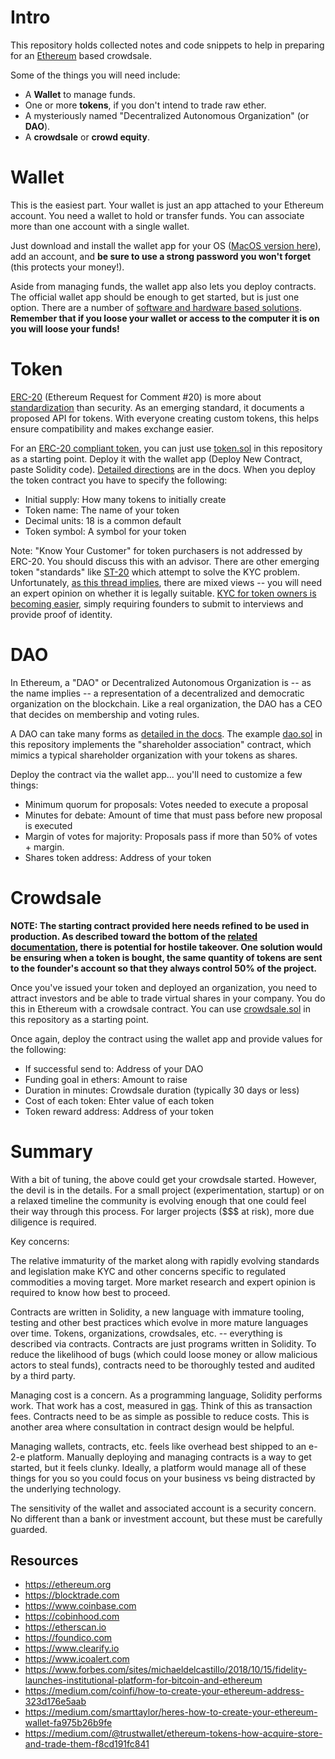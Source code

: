 # Intro

This repository holds collected notes and code snippets to help in preparing for an
[Ethereum](https://www.ethereum.org) based crowdsale.

Some of the things you will need include:

- A **Wallet** to manage funds.
- One or more **tokens**, if you don't intend to trade raw ether.
- A mysteriously named "Decentralized Autonomous Organization" (or **DAO**).
- A **crowdsale** or **crowd equity**.

# Wallet

This is the easiest part. Your wallet is just an app attached to your Ethereum account.
You need a wallet to hold or transfer funds.  You can associate more than one account
with a single wallet.

Just download and install the wallet app for your OS ([MacOS version here](https://github.com/ethereum/mist/releases/download/v0.11.1/Ethereum-Wallet-macosx-0-11-1.dmg)),
add an account, and **be sure to use a strong password you won't forget** (this protects your money!).

Aside from managing funds, the wallet app also lets you deploy contracts. The official wallet
app should be enough to get started, but is just one option. There are a number of
[software and hardware based solutions](https://coinsutra.com/best-etherum-wallets).
**Remember that if you loose your wallet or access to the computer it is on you will loose your funds!**

# Token

[ERC-20](https://github.com/ethereum/EIPs/blob/master/EIPS/eip-20.md) (Ethereum Request for
Comment #20) is more about [standardization](https://ethereum.stackexchange.com/questions/33956/are-there-any-other-smart-contract-standards-like-erc20) than security. As an emerging standard, it documents
a proposed API for tokens. With everyone creating custom tokens, this helps ensure
compatibility and makes exchange easier.

For an [ERC-20 compliant token](https://theethereum.wiki/w/index.php/ERC20_Token_Standard),
you can just use [token.sol](https://github.com/deadlysyn/ethereum-experiment/blob/master/token.sol) in this
repository as a starting point. Deploy it with the wallet app (Deploy New Contract, paste Solidity code).
[Detailed directions](https://www.ethereum.org/token) are in the docs. When you deploy the token contract
you have to specify the following:

- Initial supply: How many tokens to initially create
- Token name: The name of your token
- Decimal units: 18 is a common default
- Token symbol: A symbol for your token

Note: "Know Your Customer" for token purchasers is not addressed by ERC-20. You should discuss this with an advisor.
There are other emerging token "standards" like [ST-20](https://polymath.network/st20.html) which attempt to
solve the KYC problem. Unfortunately, [as this thread implies](https://www.reddit.com/r/ethereum/comments/7vkm3m/can_kyc_be_baked_into_security_tokens_on_ethereum),
there are mixed views -- you will need an expert opinion on whether it is legally suitable.
[KYC for token owners is becoming easier](https://foundico.com/kyc), simply requiring
founders to submit to interviews and provide proof of identity.

# DAO

In Ethereum, a "DAO" or Decentralized Autonomous Organization is -- as the name implies -- a
representation of a decentralized and democratic organization on the blockchain.  Like a
real organization, the DAO has a CEO that decides on membership and voting rules.

A DAO can take many forms as [detailed in the docs](https://www.ethereum.org/dao). The
example [dao.sol](https://github.com/deadlysyn/ethereum-experiment/blob/master/dao.sol)
in this repository implements the "shareholder association" contract,
which mimics a typical shareholder organization with your tokens as shares.

Deploy the contract via the wallet app... you'll need to customize a few things:

- Minimum quorum for proposals: Votes needed to execute a proposal
- Minutes for debate: Amount of time that must pass before new proposal is executed
- Margin of votes for majority: Proposals pass if more than 50% of votes + margin.
- Shares token address: Address of your token

# Crowdsale

**NOTE: The starting contract provided here needs refined to be used in production.
As described toward the bottom of the [related documentation](https://www.ethereum.org/crowdsale),
there is potential for hostile takeover. One solution would be ensuring when a token is bought,
the same quantity of tokens are sent to the founder's account so that they always control 50% of the project.**

Once you've issued your token and deployed an organization, you need to attract investors
and be able to trade virtual shares in your company. You do this in Ethereum with a crowdsale contract.
You can use [crowdsale.sol](https://github.com/deadlysyn/ethereum-experiment/blob/master/crowdsale.sol) in this repository as a starting point.

Once again, deploy the contract using the wallet app and provide values for the following:

- If successful send to: Address of your DAO
- Funding goal in ethers: Amount to raise
- Duration in minutes: Crowdsale duration (typically 30 days or less)
- Cost of each token: Ehter value of each token
- Token reward address: Address of your token

# Summary

With a bit of tuning, the above could get your crowdsale started.  However, the devil
is in the details. For a small project (experimentation, startup) or on a relaxed timeline the
community is evolving enough that one could feel their way through this process. For
larger projects ($$$ at risk), more due diligence is required.

Key concerns:

The relative immaturity of the market along with rapidly evolving standards and legislation
make KYC and other concerns specific to regulated commodities a moving target. More
market research and expert opinion is required to know how best to proceed.

Contracts are written in Solidity, a new language with immature tooling, testing and
other best practices which evolve in more mature languages over time. Tokens, organizations,
crowdsales, etc. -- everything is described via contracts.  Contracts are just programs written
in Solidity. To reduce the likelihood of bugs (which could loose money or allow malicious actors to
steal funds), contracts need to be thoroughly tested and audited by a third party.

Managing cost is a concern. As a programming language, Solidity performs work. That work has
a cost, measured in [gas](https://ethereum.stackexchange.com/questions/3/what-is-meant-by-the-term-gas).
Think of this as transaction fees. Contracts need to be as simple as possible to reduce costs.
This is another area where consultation in contract design would be helpful.

Managing wallets, contracts, etc. feels like overhead best shipped to an e-2-e platform.
Manually deploying and managing contracts is a way to get started, but it feels clunky.
Ideally, a platform would manage all of these things for you so you could focus on your business
vs being distracted by the underlying technology.

The sensitivity of the wallet and associated account is a security concern. No different
than a bank or investment account, but these must be carefully guarded.

## Resources

- https://ethereum.org
- https://blocktrade.com
- https://www.coinbase.com
- https://cobinhood.com
- https://etherscan.io
- https://foundico.com
- https://www.clearify.io
- https://www.icoalert.com
- https://www.forbes.com/sites/michaeldelcastillo/2018/10/15/fidelity-launches-institutional-platform-for-bitcoin-and-ethereum
- https://medium.com/coinfi/how-to-create-your-ethereum-address-323d176e5aab
- https://medium.com/smarttaylor/heres-how-to-create-your-ethereum-wallet-fa975b26b9fe
- https://medium.com/@trustwallet/ethereum-tokens-how-acquire-store-and-trade-them-f8cd191fc841
